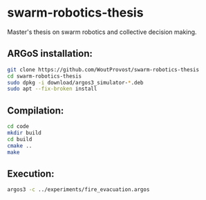 # swarm-robotics-thesis
Master's thesis on swarm robotics and collective decision making.

## ARGoS installation:
```bash
git clone https://github.com/WoutProvost/swarm-robotics-thesis
cd swarm-robotics-thesis
sudo dpkg -i download/argos3_simulator-*.deb
sudo apt --fix-broken install
```

## Compilation:
```bash
cd code
mkdir build
cd build
cmake ..
make
```

## Execution:
```bash
argos3 -c ../experiments/fire_evacuation.argos
```